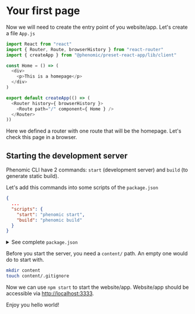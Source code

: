 # Your first page

Now we will need to create the entry point of you website/app.
Let's create a file ``App.js``

```js
import React from "react"
import { Router, Route, browserHistory } from "react-router"
import { createApp } from "@phenomic/preset-react-app/lib/client"

const Home = () => (
  <div>
    <p>This is a homepage</p>
  </div>
)

export default createApp(() => (
  <Router history={ browserHistory }>
    <Route path="/" component={ Home } />
  </Router>
))
```

Here we defined a router with one route that will be the homepage.
Let's check this page in a browser.

## Starting the development server

Phenomic CLI have 2 commands: ``start`` (development server) and ``build`` (to generate static build).

Let's add this commands into some scripts of the ``package.json``

```json
{
  ...
  "scripts": {
    "start": "phenomic start",
    "build": "phenomic build"
  }
}
```

<details>
<summary>See complete <code>package.json</code></summary>

```json
{
  "private": true,
  "devDependencies": {
    "@phenomic/core": "^1.0.0",
    "@phenomic/cli": "^1.0.0",
    "@phenomic/preset-react-app": "^1.0.0",
    "react": "^15.0.0",
    "react-dom": "^15.0.0",
    "react-router": "^3.0.0"
  },
  "phenomic": {
    "presets": [
      "@phenomic/preset-react-app"
    ]
  },
  "scripts": {
    "start": "phenomic start",
    "build": "phenomic build"
  }
}
```

</details>

Before you start the server, you need a ``content/`` path. An empty one would do to start with.

```sh
mkdir content
touch content/.gitignore
```

Now we can use ``npm start`` to start the website/app.
Website/app should be accessible via [http://localhost:3333](http://localhost:3333).

Enjoy you hello world!
